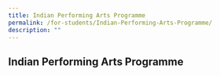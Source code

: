 ```yaml
---
title: Indian Performing Arts Programme
permalink: /for-students/Indian-Performing-Arts-Programme/
description: ""
---
```

## Indian Performing Arts Programme
